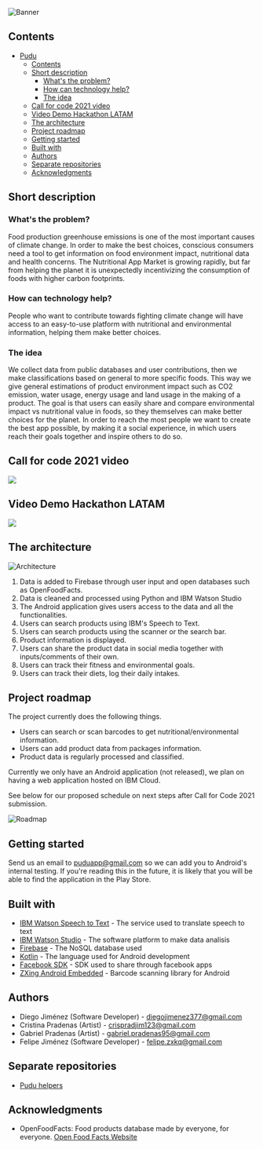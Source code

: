 ![Banner](https://i.imgur.com/KDT9aot.png)


## Contents

- [Pudu](#pudu)
  - [Contents](#contents)
  - [Short description](#short-description)
    - [What's the problem?](#whats-the-problem)
    - [How can technology help?](#how-can-technology-help)
    - [The idea](#the-idea)
  - [Call for code 2021 video](#call-for-code-2021-video)
  - [Video Demo Hackathon LATAM](#video-demo-hackathon-latam)
  - [The architecture](#the-architecture)
  - [Project roadmap](#project-roadmap)
  - [Getting started](#getting-started)
  - [Built with](#built-with)
  - [Authors](#authors)
  - [Separate repositories](#separate-repositories)
  - [Acknowledgments](#acknowledgments)

## Short description

### What's the problem?

Food production greenhouse emissions is one of the most important causes of climate change. In order to make the best choices, conscious consumers need a tool to get information on food environment impact, nutritional data and health concerns. The Nutritional App Market is growing rapidly, but far from helping the planet it is unexpectedly incentivizing the consumption of foods with higher carbon footprints.


### How can technology help?

People who want to contribute towards fighting climate change will have access to an easy-to-use platform with nutritional and environmental information, helping them make better choices.

### The idea

We collect data from public databases and user contributions, then we make classifications based on general to more specific foods. This way we give general estimations 
of product environment impact such as CO2 emission, water usage, energy usage and land usage in the making of a product. The goal is that users can easily share and compare
environmental impact vs nutritional value in foods, so they themselves can make better choices for the planet. In order to reach the most people we want to create the best app possible, by making it a social experience, in which users reach their goals together and inspire others to do so.

## Call for code 2021 video

[![](https://i.imgur.com/xszh2dK.jpg)](https://www.youtube.com/watch?v=9ddosvqGiPU)

## Video Demo Hackathon LATAM

[![](https://i.imgur.com/A2kQve9.jpg)](https://www.youtube.com/watch?v=_8TJStQ3gyc)


## The architecture

![Architecture](https://i.imgur.com/FTcJNp1.png)

1. Data is added to Firebase through user input and open databases such as OpenFoodFacts.
2. Data is cleaned and processed using Python and IBM Watson Studio
3. The Android application gives users access to the data and all the functionalities.
4. Users can search products using IBM's Speech to Text.
5. Users can search products using the scanner or the search bar.
6. Product information is displayed.
7. Users can share the product data in social media together with inputs/comments of their own.
8. Users can track their fitness and environmental goals.
9. Users can track their diets, log their daily intakes.

## Project roadmap

The project currently does the following things.

- Users can search or scan barcodes to get nutritional/environmental information.
- Users can add product data from packages information.
- Product data is regularly processed and classified.

Currently we only have an Android application (not released), we plan on having a web application hosted on IBM Cloud.

See below for our proposed schedule on next steps after Call for Code 2021 submission.

![Roadmap](https://i.imgur.com/O9vcg2t.png)

## Getting started

Send us an email to puduapp@gmail.com so we can add you to Android's internal testing. If you're reading this in the future, it is likely that you will be able to find the application in the Play Store.


## Built with

- [IBM Watson Speech to Text](https://www.ibm.com/cloud/watson-speech-to-text) - The service used to translate speech to text
- [IBM Watson Studio](https://www.ibm.com/cloud/watson-studio) - The software platform to make data analisis
- [Firebase](https://firebase.google.com) - The NoSQL database used
- [Kotlin](https://kotlinlang.org) - The language used for Android development
- [Facebook SDK](https://www.ibm.com/cloud/watson-speech-to-text) - SDK used to share through facebook apps
- [ZXing Android Embedded](https://github.com/journeyapps/zxing-android-embedded) - Barcode scanning library for Android


## Authors

* Diego Jiménez (Software Developer) - diegojimenez377@gmail.com
* Cristina Pradenas (Artist) - crispradjim123@gmail.com
* Gabriel Pradenas (Artist) - gabriel.pradenas95@gmail.com
* Felipe Jiménez (Software Developer) - felipe.zxkq@gmail.com


## Separate repositories
* [Pudu helpers](https://github.com/felipezxkq/Pudu_helpers)


## Acknowledgments

* OpenFoodFacts: Food products database made by everyone, for everyone. [Open Food Facts Website](https://world.openfoodfacts.org)




